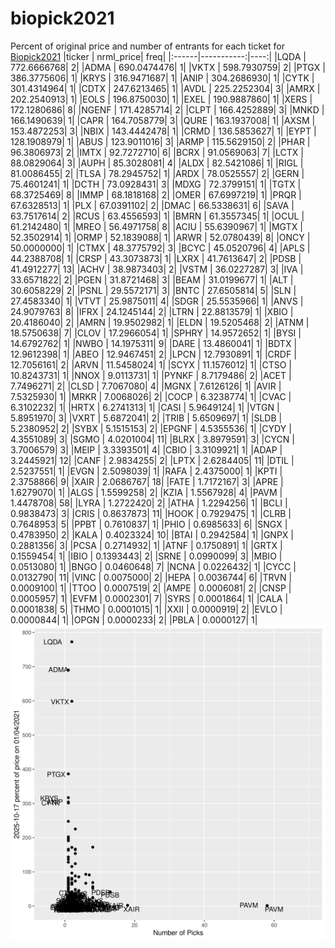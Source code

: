 # biopick2021
Percent of original price and number of entrants for each ticket for [Biopick2021](https://twitter.com/hashtag/Biopick2021)
|ticker |  nrml_price| freq|
|:------|-----------:|----:|
|LQDA   | 772.6666768|    2|
|ADMA   | 690.0474476|    1|
|VKTX   | 598.7930759|    2|
|PTGX   | 386.3775606|    1|
|KRYS   | 316.9471687|    1|
|ANIP   | 304.2686930|    1|
|CYTK   | 301.4314964|    1|
|CDTX   | 247.6213465|    1|
|AVDL   | 225.2252304|    3|
|AMRX   | 202.2540913|    1|
|EOLS   | 196.8750030|    1|
|EXEL   | 190.9887860|    1|
|XERS   | 172.1280686|    8|
|NGENF  | 171.4285714|    2|
|CLPT   | 166.4252889|    3|
|MNKD   | 166.1490639|    1|
|CAPR   | 164.7058779|    3|
|QURE   | 163.1937008|    1|
|AXSM   | 153.4872253|    3|
|NBIX   | 143.4442478|    1|
|CRMD   | 136.5853627|    1|
|EYPT   | 128.1908979|    1|
|ABUS   | 123.9011016|    3|
|ARMP   | 115.5629150|    2|
|PHAR   |  96.3806973|    2|
|IMTX   |  92.7272710|    6|
|BCRX   |  91.0569063|    7|
|LCTX   |  88.0829064|    3|
|AUPH   |  85.3028081|    4|
|ALDX   |  82.5421086|    1|
|RIGL   |  81.0086455|    2|
|TLSA   |  78.2945752|    1|
|ARDX   |  78.0525557|    2|
|GERN   |  75.4601241|    1|
|DCTH   |  73.0928431|    3|
|MDXG   |  72.3799151|    1|
|TGTX   |  68.3725469|    8|
|IMMP   |  68.1818168|    2|
|OMER   |  67.6997219|    1|
|PRQR   |  67.6328513|    1|
|PLX    |  67.0391102|    2|
|DMAC   |  66.5338631|    6|
|SAVA   |  63.7517614|    2|
|RCUS   |  63.4556593|    1|
|BMRN   |  61.3557345|    1|
|OCUL   |  61.2142480|    1|
|MREO   |  56.4971758|    8|
|ACIU   |  55.6390967|    1|
|MGTX   |  52.3502914|    1|
|ORMP   |  52.1839088|    1|
|ARWR   |  52.0780439|    8|
|ONCY   |  50.0000000|    1|
|CTMX   |  48.3775792|    3|
|BCYC   |  45.0520796|    4|
|APLS   |  44.2388708|    1|
|CRSP   |  43.3073873|    1|
|LXRX   |  41.7613647|    2|
|PDSB   |  41.4912277|   13|
|ACHV   |  38.9873403|    2|
|VSTM   |  36.0227287|    3|
|IVA    |  33.6571822|    2|
|PGEN   |  31.8721468|    3|
|BEAM   |  31.0199677|    1|
|ALT    |  30.6058229|    2|
|PSNL   |  29.5572171|    3|
|BNTC   |  27.6505814|    5|
|SLN    |  27.4583340|    1|
|VTVT   |  25.9875011|    4|
|SDGR   |  25.5535966|    1|
|ANVS   |  24.9079763|    8|
|IFRX   |  24.1245144|    2|
|LTRN   |  22.8813579|    1|
|XBIO   |  20.4186040|    2|
|AMRN   |  19.9502982|    1|
|ELDN   |  19.5205468|    2|
|ATNM   |  18.5750638|    7|
|CLOV   |  17.2966054|    1|
|SPHRY  |  14.9572652|    1|
|BYSI   |  14.6792762|    1|
|NWBO   |  14.1975311|    9|
|DARE   |  13.4860041|    1|
|BDTX   |  12.9612398|    1|
|ABEO   |  12.9467451|    2|
|LPCN   |  12.7930891|    1|
|CRDF   |  12.7056161|    2|
|ARVN   |  11.5458024|    1|
|SCYX   |  11.1576012|    1|
|CTSO   |  10.8243731|    1|
|NNOX   |   9.0113731|    1|
|PYNKF  |   8.7179486|    2|
|ACET   |   7.7496271|    2|
|CLSD   |   7.7067080|    4|
|MGNX   |   7.6126126|    1|
|AVIR   |   7.5325930|    1|
|MRKR   |   7.0068026|    2|
|COCP   |   6.3238774|    1|
|CVAC   |   6.3102232|    1|
|HRTX   |   6.2741313|    1|
|CASI   |   5.9649124|    1|
|VTGN   |   5.8951970|    3|
|VXRT   |   5.6872041|    2|
|TRIB   |   5.6509697|    1|
|SLDB   |   5.2380952|    2|
|SYBX   |   5.1515153|    2|
|EPGNF  |   4.5355536|    1|
|CYDY   |   4.3551089|    3|
|SGMO   |   4.0201004|   11|
|BLRX   |   3.8979591|    3|
|CYCN   |   3.7006579|    3|
|MEIP   |   3.3393501|    4|
|CBIO   |   3.3109921|    1|
|ADAP   |   3.2445921|   12|
|CANF   |   2.9834255|    2|
|LPTX   |   2.6284405|   11|
|DTIL   |   2.5237551|    1|
|EVGN   |   2.5098039|    1|
|RAFA   |   2.4375000|    1|
|KPTI   |   2.3758866|    9|
|XAIR   |   2.0686767|   18|
|FATE   |   1.7172167|    3|
|APRE   |   1.6279070|    1|
|ALGS   |   1.5599258|    2|
|KZIA   |   1.5567928|    4|
|PAVM   |   1.4478708|   58|
|LYRA   |   1.2722420|    2|
|ATHA   |   1.2294256|    1|
|BCLI   |   0.9838473|    3|
|CRIS   |   0.8637873|   11|
|HOOK   |   0.7929475|    1|
|CLRB   |   0.7648953|    5|
|PPBT   |   0.7610837|    1|
|PHIO   |   0.6985633|    6|
|SNGX   |   0.4783950|    2|
|KALA   |   0.4023324|   10|
|BTAI   |   0.2942584|    1|
|GNPX   |   0.2881356|    3|
|PCSA   |   0.2714932|    1|
|ATNF   |   0.1750891|    1|
|GRTX   |   0.1559454|    1|
|IBIO   |   0.1393443|    2|
|SRNE   |   0.0990099|    3|
|MBIO   |   0.0513080|    1|
|BNGO   |   0.0460648|    7|
|NCNA   |   0.0226432|    1|
|CYCC   |   0.0132790|   11|
|VINC   |   0.0075000|    2|
|HEPA   |   0.0036744|    6|
|TRVN   |   0.0009100|    1|
|TTOO   |   0.0007519|    2|
|AMPE   |   0.0006081|    2|
|CNSP   |   0.0005957|    1|
|EVFM   |   0.0002301|    7|
|SYRS   |   0.0001864|    1|
|CALA   |   0.0001838|    5|
|THMO   |   0.0001015|    1|
|XXII   |   0.0000919|    2|
|EVLO   |   0.0000844|    1|
|OPGN   |   0.0000233|    2|
|PBLA   |   0.0000127|    1|
![retvspicks](biopicks.png?raw=true)
